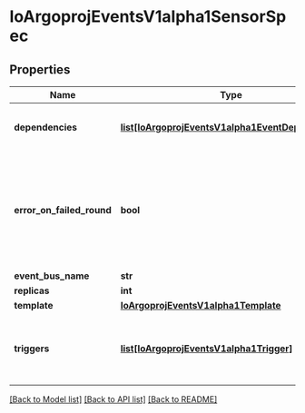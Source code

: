 # IoArgoprojEventsV1alpha1SensorSpec

## Properties
Name | Type | Description | Notes
------------ | ------------- | ------------- | -------------
**dependencies** | [**list[IoArgoprojEventsV1alpha1EventDependency]**](IoArgoprojEventsV1alpha1EventDependency.md) | Dependencies is a list of the events that this sensor is dependent on. | [optional] 
**error_on_failed_round** | **bool** | ErrorOnFailedRound if set to true, marks sensor state as &#x60;error&#x60; if the previous trigger round fails. Once sensor state is set to &#x60;error&#x60;, no further triggers will be processed. | [optional] 
**event_bus_name** | **str** |  | [optional] 
**replicas** | **int** |  | [optional] 
**template** | [**IoArgoprojEventsV1alpha1Template**](IoArgoprojEventsV1alpha1Template.md) |  | [optional] 
**triggers** | [**list[IoArgoprojEventsV1alpha1Trigger]**](IoArgoprojEventsV1alpha1Trigger.md) | Triggers is a list of the things that this sensor evokes. These are the outputs from this sensor. | [optional] 

[[Back to Model list]](../README.md#documentation-for-models) [[Back to API list]](../README.md#documentation-for-api-endpoints) [[Back to README]](../README.md)


